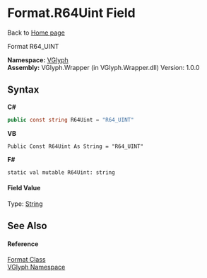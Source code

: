 # Format.R64Uint Field
Back to <a href="Home.md">Home page</a> 

Format R64_UINT

**Namespace:**&nbsp;<a href="N_VGlyph.md">VGlyph</a><br />**Assembly:**&nbsp;VGlyph.Wrapper (in VGlyph.Wrapper.dll) Version: 1.0.0

## Syntax

**C#**<br />
``` C#
public const string R64Uint = "R64_UINT"
```

**VB**<br />
``` VB
Public Const R64Uint As String = "R64_UINT"
```

**F#**<br />
``` F#
static val mutable R64Uint: string
```


#### Field Value
Type: <a href="http://msdn2.microsoft.com/en-us/library/s1wwdcbf" target="_blank">String</a>

## See Also


#### Reference
<a href="T_VGlyph_Format.md">Format Class</a><br /><a href="N_VGlyph.md">VGlyph Namespace</a><br />